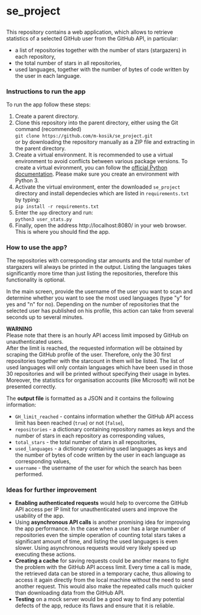 # se_project

## 
This repository contains a web application, which allows to retrieve statistics of a selected GitHub user from the GitHub API, in particular:
- a list of repositories together with the number of stars (stargazers) in each repository, 
- the total number of stars in all repositories, 
- used languages, together with the number of bytes of code written by the user in each language.
  
  
### Instructions to run the app
  
To run the app follow these steps:  
1. Create a parent directory.  
2. Clone this repository into the parent directory, either using the Git command (recommended)    
`git clone https://github.com/m-kosik/se_project.git`  
or by downloading the repository manually as a ZIP file and extracting in the parent directory.  
3. Create a virtual environment. It is recommended to use a virtual environment to avoid conflicts between various package versions. To create a virtual evironment, you can follow the [official Python documentation](https://docs.python.org/3/tutorial/venv.html#creating-virtual-environments). Please make sure you create an environment with Python 3.  
4. Activate the virtual environment, enter the downloaded `se_project` directory and install dependecies which are listed in `requirements.txt` by typing:  
`pip install -r requirements.txt` 
5. Enter the `app` directory and run:   
`python3 user_stats.py` 
7. Finally, open the address http://localhost:8080/ in your web browser. This is where you should find the app.  
  
  
### How to use the app?
  
The repositories with corresponding star amounts and the total number of stargazers will always be printed in the output. Listing the languages takes significantly more time than just listing the repositories, therefore this functionality is optional.
  
In the main screen, provide the username of the user you want to scan and determine whether you want to see the most used languages (type "y" for yes and "n" for no). Depending on the number of repositories that the selected user has published on his profile, this action can take from several seconds up to several minutes.  
  
**WARNING**  
Please note that there is an hourly API access limit imposed by GitHub on unauthenticated users.   
After the limit is reached, the requested information will be obtained by scraping the GitHub profile of the user. Therefore, only the 30 first repositories together with the starcount in them will be listed. The list of used languages will only contain languages which have been used in those 30 repositories and will be printed without specifying their usage in bytes. Moreover, the statistics for organisation accounts (like Microsoft) will not be presented correctly.  
  
The **output file** is formatted as a JSON and it contains the following information:
- `GH_limit_reached` - contains information whether the GitHub API access limit has been reached (`true`) or not (`false`),
- `repositories` - a dictionary containing repository names as keys and the number of stars in each repository as corresponding values,
- `total_stars` - the total number of stars in all repositories,
- `used_languages` - a dictionary containing used languages as keys and the number of bytes of code written by the user in each language as corresponding values,
- `username` - the username of the user for which the search has been performed.
  
  
### Ideas for further improvement
- **Enabling authenticated requests** would help to overcome the GitHub API access per IP limit for unauthenticated users and improve the usability of the app.
- Using **asynchronous API calls** is another promising idea for improving the app performance. In the case when a user has a large number of repositories even the simple operation of counting total stars takes a significant amount of time, and listing the used languages is even slower. Using asynchronous requests would very likely speed up executing these actions.  
- **Creating a cache** for saving requests could be another means to fight the problem with the GitHub API access limit. Every time a call is made, the retrieved data can be stored in a temporary cache, thus allowing to access it again directly from the local machine without the need to send another request. This would also make the repeated calls much quicker than downloading data from the GitHub API.  
- **Testing** on a mock server would be a good way to find any potential defects of the app, reduce its flaws and ensure that it is reliable.  